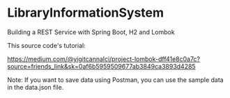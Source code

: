 # LibraryInformationSystem
Building a REST Service with Spring Boot, H2 and Lombok

This source code's tutorial:

https://medium.com/@yigitcannalci/project-lombok-dff41e8c0a7c?source=friends_link&sk=0af6b5959509677ab3849ca3893d4285

Note: If you want to save data using Postman, you can use the sample data in the data.json file.
